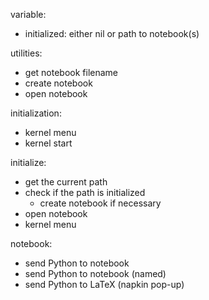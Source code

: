 variable: 
 - initialized: either nil or path to notebook(s)

utilities: 
 - get notebook filename
 - create notebook
 - open notebook

initialization: 
 - kernel menu
 - kernel start

initialize: 
 - get the current path
 - check if the path is initialized
    - create notebook if necessary
 - open notebook
 - kernel menu

notebook: 
 - send Python to notebook
 - send Python to notebook (named)
 - send Python to LaTeX (napkin pop-up)
